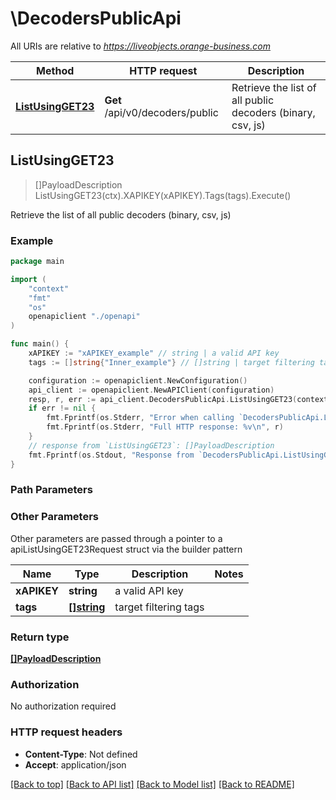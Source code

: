 # \DecodersPublicApi

All URIs are relative to *https://liveobjects.orange-business.com*

Method | HTTP request | Description
------------- | ------------- | -------------
[**ListUsingGET23**](DecodersPublicApi.md#ListUsingGET23) | **Get** /api/v0/decoders/public | Retrieve the list of all public decoders (binary, csv, js)



## ListUsingGET23

> []PayloadDescription ListUsingGET23(ctx).XAPIKEY(xAPIKEY).Tags(tags).Execute()

Retrieve the list of all public decoders (binary, csv, js)



### Example

```go
package main

import (
    "context"
    "fmt"
    "os"
    openapiclient "./openapi"
)

func main() {
    xAPIKEY := "xAPIKEY_example" // string | a valid API key
    tags := []string{"Inner_example"} // []string | target filtering tags (optional)

    configuration := openapiclient.NewConfiguration()
    api_client := openapiclient.NewAPIClient(configuration)
    resp, r, err := api_client.DecodersPublicApi.ListUsingGET23(context.Background()).XAPIKEY(xAPIKEY).Tags(tags).Execute()
    if err != nil {
        fmt.Fprintf(os.Stderr, "Error when calling `DecodersPublicApi.ListUsingGET23``: %v\n", err)
        fmt.Fprintf(os.Stderr, "Full HTTP response: %v\n", r)
    }
    // response from `ListUsingGET23`: []PayloadDescription
    fmt.Fprintf(os.Stdout, "Response from `DecodersPublicApi.ListUsingGET23`: %v\n", resp)
}
```

### Path Parameters



### Other Parameters

Other parameters are passed through a pointer to a apiListUsingGET23Request struct via the builder pattern


Name | Type | Description  | Notes
------------- | ------------- | ------------- | -------------
 **xAPIKEY** | **string** | a valid API key | 
 **tags** | [**[]string**](string.md) | target filtering tags | 

### Return type

[**[]PayloadDescription**](PayloadDescription.md)

### Authorization

No authorization required

### HTTP request headers

- **Content-Type**: Not defined
- **Accept**: application/json

[[Back to top]](#) [[Back to API list]](../README.md#documentation-for-api-endpoints)
[[Back to Model list]](../README.md#documentation-for-models)
[[Back to README]](../README.md)

